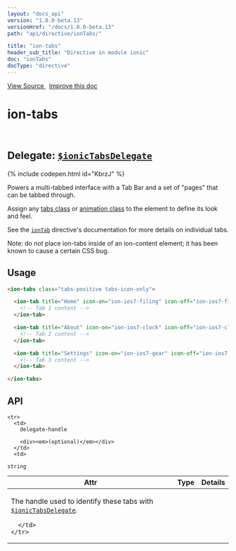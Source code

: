 ```yaml
---
layout: "docs_api"
version: "1.0.0-beta.13"
versionHref: "/docs/1.0.0-beta.13"
path: "api/directive/ionTabs/"

title: "ion-tabs"
header_sub_title: "Directive in module ionic"
doc: "ionTabs"
docType: "directive"
---
```


<div class="improve-docs">
  <a href='http://github.com/driftyco/ionic/tree/1.x/js/angular/directive/tabs.js#L6'>
    View Source
  </a>
  &nbsp;
  <a href='http://github.com/driftyco/ionic/edit/master/js/angular/directive/tabs.js#L6'>
    Improve this doc
  </a>
</div>




<h1 class="api-title">

  ion-tabs



<br/>
<small>
  Delegate: <a href="/docs/api/service/$ionicTabsDelegate/"><code>$ionicTabsDelegate</code></a>
</small>

</h1>


{% include codepen.html id="KbrzJ" %}




Powers a multi-tabbed interface with a Tab Bar and a set of "pages" that can be tabbed
through.

Assign any [tabs class](/docs/components#tabs) or
[animation class](/docs/components#animation) to the element to define
its look and feel.

See the <a href="/docs/api/directive/ionTab/"><code>ionTab</code></a> directive's documentation for more details on
individual tabs.

Note: do not place ion-tabs inside of an ion-content element; it has been known to cause a
certain CSS bug.








  
<h2 id="usage">Usage</h2>
  
```html
<ion-tabs class="tabs-positive tabs-icon-only">

  <ion-tab title="Home" icon-on="ion-ios7-filing" icon-off="ion-ios7-filing-outline">
    <!-- Tab 1 content -->
  </ion-tab>

  <ion-tab title="About" icon-on="ion-ios7-clock" icon-off="ion-ios7-clock-outline">
    <!-- Tab 2 content -->
  </ion-tab>

  <ion-tab title="Settings" icon-on="ion-ios7-gear" icon-off="ion-ios7-gear-outline">
    <!-- Tab 3 content -->
  </ion-tab>

</ion-tabs>
```
  
  
<h2 id="api" style="clear:both;">API</h2>

<table class="table" style="margin:0;">
  <thead>
    <tr>
      <th>Attr</th>
      <th>Type</th>
      <th>Details</th>
    </tr>
  </thead>
  <tbody>
    
    <tr>
      <td>
        delegate-handle
        
        <div><em>(optional)</em></div>
      </td>
      <td>
        
  <code>string</code>
      </td>
      <td>
        <p>The handle used to identify these tabs
with <a href="/docs/api/service/$ionicTabsDelegate/"><code>$ionicTabsDelegate</code></a>.</p>

        
      </td>
    </tr>
    
  </tbody>
</table>

  

  





